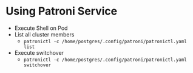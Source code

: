





# Using Patroni Service

* Execute Shell on Pod
* List all cluster members
  * `patronictl -c /home/postgres/.config/patroni/patronictl.yaml list`
* Execute switchover
  * `patronictl -c /home/postgres/.config/patroni/patronictl.yaml switchover`
